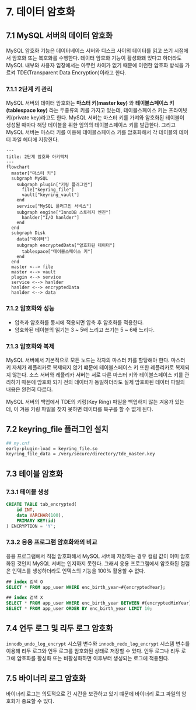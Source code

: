 # 7. 데이터 암호화

## 7.1 MySQL 서버의 데이터 암호화

MySQL 암호화 기능은 데이터베이스 서버와 디스크 사이의 데이터를 읽고 쓰기 시점에서 암호화 또는 복호화를 수행한다.
데이터 암호화 기능이 활성화돼 있다고 하더라도 MySQL 내부와 사용자 입장에서는 아무런 차이가 없기 때문에 이런한 암호화 방식을 가르켜 TDE(Transparent Data Encryption)이라고 한다.

### 7.1.1 2단계 키 관리

MySQL 서버의 데이터 암호화는 **마스터 키(master key)** 와 **테이블스페이스 키(tablespace key)** 라는 두종류의 키를 가지고 있는데, 테이블스페이스 키는 프라이빗 키(private key)라고도 한다.
MySQL 서버는 마스터 키를 가져와 암호화된 테이블이 생성될 때마다 해당 테이블을 위한 임의의 테이블스페이스 키를 발급한다.
그리고 MySQL 서버는 마스터 키를 이용해 테이블스페이스 키를 암호화해서 각 테이블의 데이터 파일 헤더에 저장한다.

```mermaid
---
title: 2단계 암호화 아키텍처
---
flowchart 
  master["마스터 키"]
  subgraph MySQL
    subgraph plugin["키링 플러그인"]
      file["keyring_file"]
      vault["keyring_vault"]
    end
    service["MySQL 플러그인 서비스"]
    subgraph engine["InnoDB 스토리지 엔진"]
      hanlder["I/O hanlder"]
    end
  end
  subgraph Disk
    data["데이터"]
    subgraph encryptedData["암호화된 데이터"]
      tablespace["테이블스페이스 키"]
    end
  end
  master <--> file
  master <--> vault
  plugin <--> service
  service <--> hanlder
  hanlder <--> encryptedData
  hanlder <--> data
```

### 7.1.2 암호화와 성능

- 압축과 암호화를 동시에 적용되면 압축 후 암호화를 적용한다.
- 암호화된 테이블의 읽기는 3 ~ 5배 느리고 쓰기는 5 ~ 6배 느리다.

### 7.1.3 암호화와 복제

MySQL 서버에서 기본적으로 모든 노드는 각자의 마스터 키를 할당해야 한다.
마스터 키 자체가 레플리카로 복제되지 않기 떄문에 테이블스페이스 키 또한 레플리카로 복제되지 않는다.
소스 서버와 레플리카 서버는 서로 다른 마스터 키와 테이블스페이스 키를 관리하기 때문에 암호화 되기 전의 데이터가 동일하더라도 실제 암호화된 테이터 파일의 내용은 완전히 다르다.

MySQL 서버의 백업에서 TDE의 키링(Key Ring) 파일을 백업하지 않는 겨웅가 있는데, 이 겨웅 키링 파일을 찾지 못하면 데이터를 복구를 할 수 없게 된다.

## 7.2 keyring_file 플러그인 설치

```bash
## my.cnf
early-plugin-load = keyring_file.so
keyring_file_data = /very/secure/directory/tde_master.key
```

## 7.3 테이블 암호화

### 7.3.1 테이블 생성

```sql
CREATE TABLE tab_encrypted(
    id INT,
    data VARCHAR(100),
    PRIMARY KEY(id)
) ENCRYPTION = 'Y';
```

### 7.3.2 응용 프로그램 암호화와의 비교

응용 프로그램에서 직접 암호화해서 MySQL 서버에 저장하는 경우 컬럼 값이 이미 암호화된 것인지 MySQL 서버는 인지하지 못한다.
그래서 응용 프로그램에서 암호화된 컬럼은 인덱스를 생성하더라도 인덱스의 기능을 100% 활용할 수 없다.

```sql
## index 검색 O
SELECT * FROM app_user WHERE enc_birth_year=#{encryptedYear};

## index 검색 X
SELECT * FROM app_user WHERE enc_birth_year BETWEEN #{encryptedMinYear} AND #{encryptedMaxYear};
SELECT * FROM app_user ORDER BY enc_birth_year LIMIT 10;
```

## 7.4 언두 로그 및 리두 로그 암호화

`innodb_undo_log_encrypt` 시스템 변수와 `innodb_redo_log_encrypt` 시스템 변수를 이용해 리두 로그와 언두 로그를 암호화된 상태로 저장할 수 있다.
언두 로그나 리두 로그에 암호화를 활성화 또는 비활성화하면 이후부터 생성되는 로그에 적용된다.

## 7.5 바이너리 로그 암호화

바이너리 로그는 의도적으로 긴 시간을 보관하고 있기 떄문에 바이너리 로그 파일의 암호화가 중요할 수 있다.
